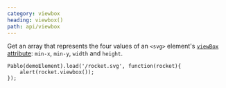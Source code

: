 ```yaml
---
category: viewbox
heading: viewbox()
path: api/viewbox
---
```


Get an array that represents the four values of an `<svg>` element's [`viewBox` attribute](https://developer.mozilla.org/docs/SVG/Attribute/viewBox): `min-x`, `min-y`, `width` and `height`.

    Pablo(demoElement).load('/rocket.svg', function(rocket){
        alert(rocket.viewbox());
    });

